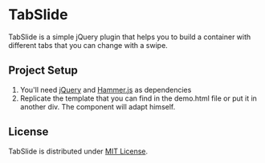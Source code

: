 # TabSlide

TabSlide is a simple jQuery plugin that helps you to build a container with different tabs that you can change with a swipe.

## Project Setup

1. You'll need [jQuery](http://jquery.com/) and [Hammer.js](http://eightmedia.github.io/hammer.js/) as dependencies
2. Replicate the template that you can find in the demo.html file or put it in another div. The component will adapt himself.

## License

TabSlide is distributed under [MIT License](https://raw.githubusercontent.com/riccardomarton/jquery.tabslide/master/LICENSE.md).
